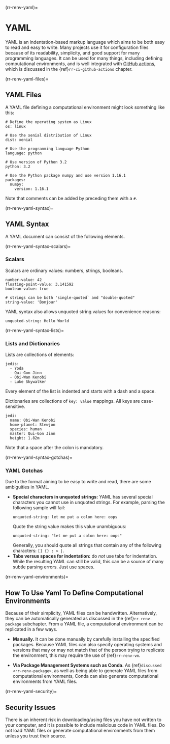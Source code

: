 (rr-renv-yaml)=
# YAML

YAML is an indentation-based markup language which aims to be both easy to read and easy to write.
Many projects use it for configuration files because of its readability, simplicity, and good support for many programming languages.
It can be used for many things, including defining computational environments, and is well integrated with [GitHub actions](https://github.com/actions), which is discussed in the {ref}`rr-ci-github-actions` chapter.

(rr-renv-yaml-files)=
## YAML Files

A YAML file defining a computational environment might look something like this:

```
# Define the operating system as Linux
os: linux

# Use the xenial distribution of Linux
dist: xenial

# Use the programming language Python
language: python

# Use version of Python 3.2
python: 3.2

# Use the Python package numpy and use version 1.16.1
packages:
  numpy:
    version: 1.16.1
```

Note that comments can be added by preceding them with a `#`.

(rr-renv-yaml-syntax)=
## YAML Syntax

A YAML document can consist of the following elements.

(rr-renv-yaml-syntax-scalars)=
### Scalars

Scalars are ordinary values: numbers, strings, booleans.

```
number-value: 42
floating-point-value: 3.141592
boolean-value: true

# strings can be both 'single-quoted` and "double-quoted"
string-value: 'Bonjour'
```

YAML syntax also allows unquoted string values for convenience reasons:

```
unquoted-string: Hello World
```
(rr-renv-yaml-syntax-lists)=
### Lists and Dictionaries

Lists are collections of elements:

```
jedis:
  - Yoda
  - Qui-Gon Jinn
  - Obi-Wan Kenobi
  - Luke Skywalker
```

Every element of the list is indented and starts with a dash and a space.

Dictionaries are collections of `key: value` mappings.
All keys are case-sensitive.

```
jedi:
  name: Obi-Wan Kenobi
  home-planet: Stewjon
  species: human
  master: Qui-Gon Jinn
  height: 1.82m
```

Note that a space after the colon is mandatory.

(rr-renv-yaml-syntax-gotchas)=
### YAML Gotchas

Due to the format aiming to be easy to write and read, there are some ambiguities in YAML.

- **Special characters in unquoted strings:** YAML has several special characters you cannot use in unquoted strings.
For example, parsing the following sample will fail:
  ```
  unquoted-string: let me put a colon here: oops
  ```
  Quote the string value makes this value unambiguous:
  ```
  unquoted-string: "let me put a colon here: oops"
  ```
  Generally, you should quote all strings that contain any of the following characters: `[] {} : > |`.
- **Tabs versus spaces for indentation:** do _not_ use tabs for indentation.
While the resulting YAML can still be valid, this can be a source of many subtle parsing errors.
Just use spaces.

(rr-renv-yaml-environments)=
## How To Use Yaml To Define Computational Environments

Because of their simplicity, YAML files can be handwritten.
Alternatively, they can be automatically generated as discussed in the {ref}`rr-renv-package` subchapter.
From a YAML file, a computational environment can be replicated in a few ways.

- **Manually.** It can be done manually by carefully installing the specified packages.
Because YAML files can also specify operating systems and versions that may or may not match that of the person trying to replicate the environment, this may require the use of {ref}`rr-renv-vm`.

- **Via Package Management Systems such as Conda.** As {ref}`discussed <rr-renv-package>`, as well as being able to generate YAML files from computational environments, Conda can also generate computational environments from YAML files.

(rr-renv-yaml-security)=
## Security Issues

There is an inherent risk in downloading/using files you have not written to your computer, and it is possible to include malicious code in YAML files.
Do not load YAML files or generate computational environments from them unless you trust their source.
